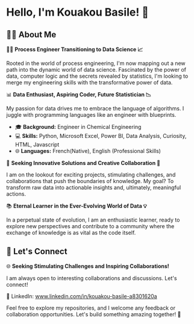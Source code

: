 # Hello, I'm Kouakou Basile! 👋

## 👨‍💻 About Me

👨‍💻 **Process Engineer Transitioning to Data Science 📈**

Rooted in the world of process engineering, I'm now mapping out a new path into the dynamic world of data science. Fascinated by the power of data, computer logic and the secrets revealed by statistics, I'm looking to merge my engineering skills with the transformative power of data.

📊 **Data Enthusiast, Aspiring Coder, Future Statistician 📉**

My passion for data drives me to embrace the language of algorithms. I juggle with programming languages like an engineer with blueprints.
- 🎓 **Background:** Engineer in Chemical Engineering
- 💻 **Skills:** Python, Microsoft Excel, Power BI, Data Analysis, Curiosity, HTML, Javascript
- 🌐 **Languages:** French(Native), English (Professional Skills)

🚀 **Seeking Innovative Solutions and Creative Collaboration 🤝**

I am on the lookout for exciting projects, stimulating challenges, and collaborations that push the boundaries of knowledge. 
My goal? To transform raw data into actionable insights and, ultimately, meaningful actions.

📚 **Eternal Learner in the Ever-Evolving World of Data 💡**

In a perpetual state of evolution, I am an enthusiastic learner, ready to explore new perspectives and contribute to a community where the exchange of knowledge is as vital as the code itself.


## 🤝 Let's Connect
🌐 **Seeking Stimulating Challenges and Inspiring Collaborations!**

I am always open to interesting collaborations and discussions. Let's connect!

💼 LinkedIn: www.linkedin.com/in/kouakou-basile-a8301620a

Feel free to explore my repositories, and I welcome any feedback or collaboration opportunities. Let's build something amazing together! 🚀


